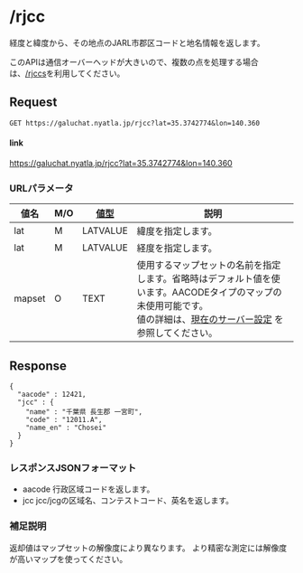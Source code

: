 # /rjcc

経度と緯度から、その地点のJARL市郡区コードと地名情報を返します。

このAPIは通信オーバーヘッドが大きいので、複数の点を処理する場合は、[/rjccs](./rjccs.md)を利用してください。


## Request

```
GET https://galuchat.nyatla.jp/rjcc?lat=35.3742774&lon=140.360
```
#### link
https://galuchat.nyatla.jp/rjcc?lat=35.3742774&lon=140.360

### URLパラメータ

|値名|M/O|[値型](../valuetype.md)|説明|
|--|--|--|--|
|lat|M|LATVALUE|緯度を指定します。|
|lat|M|LATVALUE|経度を指定します。|
|mapset|O|TEXT|使用するマップセットの名前を指定します。省略時はデフォルト値を使います。AACODEタイプのマップの未使用可能です。<br/>値の詳細は、[現在のサーバー設定](../current_setting.md) を参照してください。|


## Response
```
{
  "aacode" : 12421,
  "jcc" : {
    "name" : "千葉県 長生郡 一宮町",
    "code" : "12011.A",
    "name_en" : "Chosei"
  }
}
```



### レスポンスJSONフォーマット

- aacode 行政区域コードを返します。
- jcc jcc/jcgの区域名、コンテストコード、英名を返します。

### 補足説明

返却値はマップセットの解像度により異なります。
より精密な測定には解像度が高いマップを使ってください。



